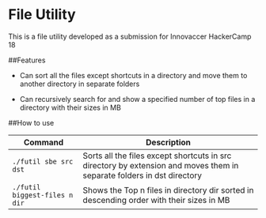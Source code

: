 # File Utility

This is a file utility developed as a submission for Innovaccer HackerCamp 18

##Features

* Can sort all the files except shortcuts in a directory and move them to another directory in separate folders

* Can recursively search for and show a specified number of top files in a directory with their sizes in MB

##How to use

Command | Description
--- | ---
 `./futil sbe src dst` | Sorts all the files except shortcuts in src directory by extension and moves them in separate folders in dst directory
 `./futil biggest-files n dir` | Shows the Top n files in directory dir sorted in descending order with their sizes in MB